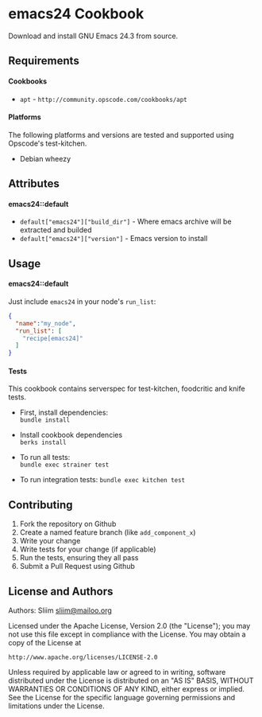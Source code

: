 emacs24 Cookbook
================
Download and install GNU Emacs 24.3 from source.

Requirements
------------
#### Cookbooks
- `apt` - `http://community.opscode.com/cookbooks/apt`

#### Platforms
The following platforms and versions are tested and supported using Opscode's test-kitchen.
- Debian wheezy

Attributes
----------
#### emacs24::default
* `default["emacs24"]["build_dir"]` - Where emacs archive will be extracted and builded
* `default["emacs24"]["version"]` - Emacs version to install

Usage
-----
#### emacs24::default
Just include `emacs24` in your node's `run_list`:

```json
{
  "name":"my_node",
  "run_list": [
    "recipe[emacs24]"
  ]
}
```

#### Tests
This cookbook contains serverspec for test-kitchen, foodcritic and knife tests.

- First, install dependencies:  
`bundle install`  

- Install cookbook dependencies  
`berks install`

- To run all tests:  
`bundle exec strainer test`

- To run integration tests:
`bundle exec kitchen test`

Contributing
------------
1. Fork the repository on Github
2. Create a named feature branch (like `add_component_x`)
3. Write your change
4. Write tests for your change (if applicable)
5. Run the tests, ensuring they all pass
6. Submit a Pull Request using Github

License and Authors
-------------------
Authors: Sliim <sliim@mailoo.org> 

Licensed under the Apache License, Version 2.0 (the "License"); you may not use this file except in compliance with the License. You may obtain a copy of the License at

    http://www.apache.org/licenses/LICENSE-2.0

Unless required by applicable law or agreed to in writing, software distributed under the License is distributed on an "AS IS" BASIS, WITHOUT WARRANTIES OR CONDITIONS OF ANY KIND, either express or implied. See the License for the specific language governing permissions and limitations under the License.
